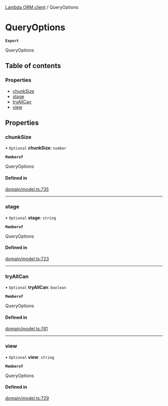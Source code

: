 [Lambda ORM client](../README.md) / QueryOptions

# QueryOptions

**`Export`**

QueryOptions

## Table of contents

### Properties

- [chunkSize](QueryOptions.md#chunksize)
- [stage](QueryOptions.md#stage)
- [tryAllCan](QueryOptions.md#tryallcan)
- [view](QueryOptions.md#view)

## Properties

### chunkSize

• `Optional` **chunkSize**: `number`

**`Memberof`**

QueryOptions

#### Defined in

[domain/model.ts:735](https://github.com/FlavioLionelRita/lambdaorm-client-node/blob/1ad40ad/src/lib/domain/model.ts#L735)

___

### stage

• `Optional` **stage**: `string`

**`Memberof`**

QueryOptions

#### Defined in

[domain/model.ts:723](https://github.com/FlavioLionelRita/lambdaorm-client-node/blob/1ad40ad/src/lib/domain/model.ts#L723)

___

### tryAllCan

• `Optional` **tryAllCan**: `boolean`

**`Memberof`**

QueryOptions

#### Defined in

[domain/model.ts:741](https://github.com/FlavioLionelRita/lambdaorm-client-node/blob/1ad40ad/src/lib/domain/model.ts#L741)

___

### view

• `Optional` **view**: `string`

**`Memberof`**

QueryOptions

#### Defined in

[domain/model.ts:729](https://github.com/FlavioLionelRita/lambdaorm-client-node/blob/1ad40ad/src/lib/domain/model.ts#L729)
